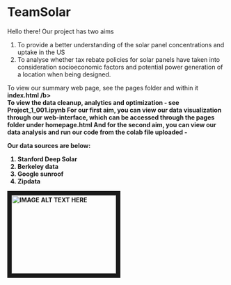 # TeamSolar

Hello there! 
Our project has two aims
  1. To provide a better understanding of the solar panel concentrations and uptake in the US 
  2. To analyse whether tax rebate policies for solar panels have taken into consideration socioeconomic factors and potential power generation of a location when being designed.

To view our summary web page, see the pages folder and within it <b> index.html /b>
<br>
To view the data cleanup, analytics and optimization - see <b> Project_1_001.ipynb </b>
For our first aim, you can view our data visualization through our web-interface, which can be accessed through the pages folder under homepage.html
And for the second aim, you can view our data analysis and run our code from the colab file uploaded - 

Our data sources are below:

1. Stanford Deep Solar 
2. Berkeley data
3. Google sunroof
4. Zipdata

<a href="http://www.youtube.com/watch?feature=player_embedded&v=LbAGCPj6K0s
" target="_blank"><img src="http://img.youtube.com/vi/LbAGCPj6K0s/0.jpg" 
alt="IMAGE ALT TEXT HERE" width="240" height="180" border="10" /></a>

